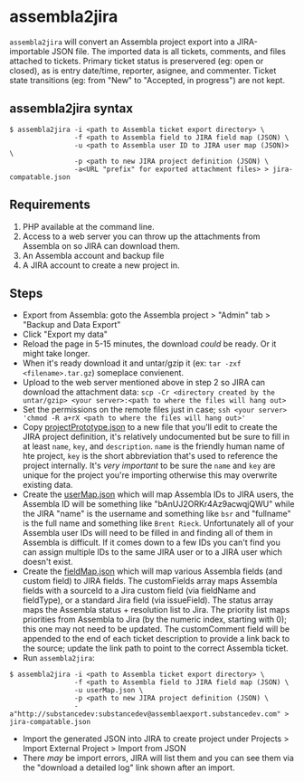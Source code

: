 assembla2jira
=============

`assembla2jira` will convert an Assembla project export into a JIRA-importable JSON file.  The imported data is all tickets, comments, and files attached to tickets.  Primary ticket status is preservered (eg: open or closed), as is entry date/time, reporter, asignee, and commenter.  Ticket state transitions (eg: from "New" to "Accepted, in progress") are not kept.

## assembla2jira syntax

```
$ assembla2jira -i <path to Assembla ticket export directory> \
                -f <path to Assembla field to JIRA field map (JSON) \
                -u <path to Assembla user ID to JIRA user map (JSON)> \
                -p <path to new JIRA project definition (JSON) \
                -a<URL "prefix" for exported attachment files> > jira-compatable.json
```
## Requirements

1. PHP available at the command line.
2. Access to a web server you can throw up the attachments from Assembla on so JIRA can download them.
3. An Assembla account and backup file
4. A JIRA account to create a new project in.

## Steps

- Export from Assembla: goto the Assembla project > "Admin" tab > "Backup and Data Export" 
- Click "Export my data"
- Reload the page in 5-15 minutes, the download *could* be ready.  Or it might take longer.
- When it's ready download it and untar/gzip it (ex: `tar -zxf <filename>.tar.gz`) someplace convienent.
- Upload to the web server mentioned above in step 2 so JIRA can download the attachment data: `scp -Cr <directory created by the untar/gzip> <your server>:<path to where the files will hang out>`
- Set the permissions on the remote files just in case; `ssh <your server> 'chmod -R a+rX <path to where the files will hang out>'`
- Copy [projectPrototype.json](projectPrototype.json) to a new file that you'll edit to create the JIRA project definition, it's relatively undocumented but be sure to fill in at least `name`, `key`, and `description`.  `name` is the friendly human name of hte project, `key` is the short abbreviation that's used to reference the project internally.  It's *very important* to be sure the `name` and `key` are unique for the project you're importing otherwise this may overwrite existing data.
- Create the [userMap.json](userMap.json) which will map Assembla IDs to JIRA users, the Assembla ID will be something like "bAnUJ2ORKr4Az9acwqjQWU" while the JIRA "name" is the username and something like `bsr` and "fullname" is the full name and something like `Brent Rieck`. Unfortunately all of your Assembla user IDs will need to be filled in and finding all of them in Assembla is difficult.  If it comes down to a few IDs you can't find you can assign multiple IDs to the same JIRA user or to a JIRA user which doesn't exist. 
- Create the [fieldMap.json](fieldMap.json) which will map various Assembla fields (and custom field) to JIRA fields. The customFields array maps Assembla fields with a sourceId to a Jira custom field (via fieldName and fieldType), or a standard Jira field (via issueField). The status array maps the Assembla status + resolution list to Jira. The priority list maps priorities from Assembla to Jira (by the numeric index, starting with 0); this one may not need to be updated. The customComment field will be appended to the end of each ticket description to provide a link back to the source; update the link path to point to the correct Assembla ticket.   
- Run `assembla2jira`:
```
$ assembla2jira -i <path to Assembla ticket export directory> \
                -f <path to Assembla field to JIRA field map (JSON) \
                -u userMap.json \
                -p <path to new JIRA project definition (JSON) \
                -a"http://substancedev:substancedev@assemblaexport.substancedev.com" > jira-compatable.json
```
- Import the generated JSON into JIRA to create project under Projects > Import External Project > Import from JSON
- There *may* be import errors, JIRA will list them and you can see them via the "download a detailed log" link shown after an import.
